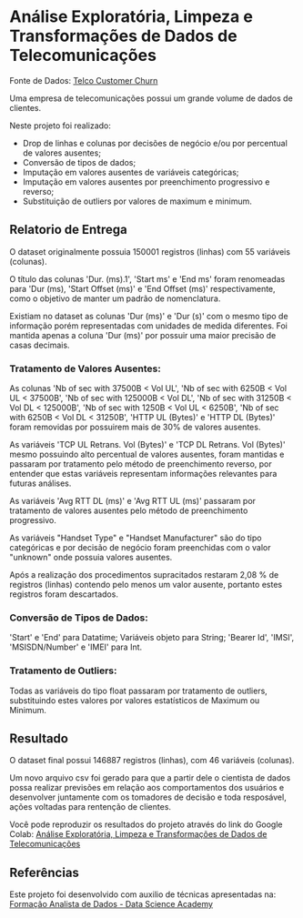 # Análise Exploratória, Limpeza e Transformações de Dados de Telecomunicações

Fonte de Dados: <a href ="https://www.kaggle.com/datasets/blastchar/telco-customer-churn">Telco Customer Churn<a>

Uma empresa de telecomunicações possui um grande volume de dados de clientes.

Neste projeto foi realizado:
* Drop de linhas e colunas por decisões de negócio e/ou por percentual de valores ausentes;
* Conversão de tipos de dados;
* Imputação em valores ausentes de variáveis categóricas;
* Imputação em valores ausentes por preenchimento progressivo e reverso;
* Substituição de outliers por valores de maximum e minimum.

## Relatorio de Entrega

O dataset originalmente possuia 150001 registros (linhas) com 55 variáveis (colunas).

O título das colunas 'Dur. (ms).1', 'Start ms' e 'End ms' foram renomeadas para 'Dur (ms), 'Start Offset (ms)' e 'End Offset (ms)' respectivamente, como o objetivo de manter um padrão de nomenclatura.

Existiam no dataset as colunas 'Dur (ms)' e 'Dur (s)' com o mesmo tipo de informação porém representadas com unidades de medida diferentes. Foi mantida apenas a coluna 'Dur (ms)' por possuir uma maior precisão de casas decimais.


### Tratamento de Valores Ausentes:

As colunas 'Nb of sec with 37500B < Vol UL', 'Nb of sec with 6250B < Vol UL < 37500B', 'Nb of sec with 125000B < Vol DL', 'Nb of sec with 31250B < Vol DL < 125000B', 'Nb of sec with 1250B < Vol UL < 6250B', 'Nb of sec with 6250B < Vol DL < 31250B', 'HTTP UL (Bytes)' e 'HTTP DL (Bytes)' foram removidas por possuirem mais de 30% de valores ausentes.

As variáveis 'TCP UL Retrans. Vol (Bytes)' e 'TCP DL Retrans. Vol (Bytes)' mesmo possuindo alto percentual de valores ausentes, foram mantidas e passaram por tratamento pelo método de preenchimento reverso, por entender que estas variáveis representam informações relevantes para futuras análises.

As variáveis 'Avg RTT DL (ms)' e 'Avg RTT UL (ms)' passaram por tratamento de valores ausentes pelo método de preenchimento progressivo.

As variáveis "Handset Type" e "Handset Manufacturer" são do tipo categóricas e por decisão de negócio foram preenchidas com o valor "unknown" onde possuia valores ausentes.

Após a realização dos procedimentos supracitados restaram 2,08 % de registros (linhas) contendo pelo menos um valor ausente, portanto estes registros foram descartados.


### Conversão de Tipos de Dados:

'Start' e 'End' para Datatime;
Variáveis objeto para String;
'Bearer Id', 'IMSI', 'MSISDN/Number' e 'IMEI' para Int.


### Tratamento de Outliers:

Todas as variáveis do tipo float passaram por tratamento de outliers, substituindo estes valores por valores estatísticos de Maximum ou Minimum.

## Resultado

O dataset final possui 146887 registros (linhas), com 46 variáveis (colunas). 

Um novo arquivo csv foi gerado para que a partir dele o cientista de dados possa realizar previsões em relação aos comportamentos dos usuários e desenvolver juntamente com os tomadores de decisão e toda resposável, ações voltadas para rentenção de clientes.

Você pode reproduzir os resultados do projeto através do link do Google Colab: <a href ="https://colab.research.google.com/drive/1ifMRaYV57KQWHX_p1LPoot2fcexod5uz?usp=sharing">Análise Exploratória, Limpeza e Transformações de Dados de Telecomunicações<a>

## Referências

Este projeto foi desenvolvido com auxilio de técnicas apresentadas na: <a href="https://www.datascienceacademy.com.br/bundle/formacao-analista-de-dados">Formação Analista de Dados - Data Science Academy</a>
